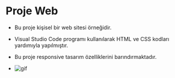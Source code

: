 # Proje Web 

* Bu proje kişisel bir web sitesi örneğidir.
* Visual Studio Code programı kullanılarak HTML ve CSS kodları yardımıyla yapılmıştır.
* Bu proje responsive tasarım özelliklerini barındırmaktadır.

* ![gif](https://github.com/iskocc/myproject/assets/170264058/ce6afb8a-7288-4ada-9e79-31039d119d7f)

